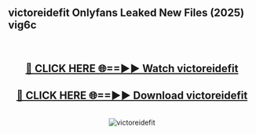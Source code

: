 <h2>victoreidefit Onlyfans Leaked New Files (2025) vig6c</h2>
<br>
<div align="center">
<h2><a href="https://mediafiles.top/victoreidefit&ref=git" rel="nofollow">🔴 CLICK HERE 🌐==►► Watch victoreidefit</a></h2>
<h2><a href="https://mediafiles.top/victoreidefit&ref=git" rel="nofollow">🔴 CLICK HERE 🌐==►► Download victoreidefit</a></h2>
<br>
<a href="https://mediafiles.top/victoreidefit&ref=git" rel="nofollow" data-target="animated-image.originalLink"><img src="https://i.ibb.co.com/xMMVF88/686577567.gif" alt="victoreidefit" style="max-width: 100%; display: inline-block;" data-target="animated-image.originalImage"></a>
</div>
<br>
<br>
